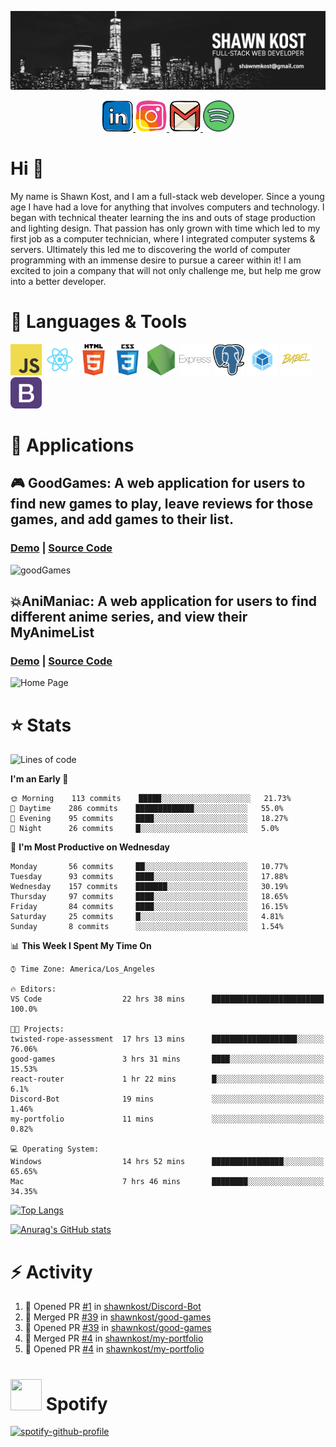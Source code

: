 
![Banner](https://github.com/shawnkost/shawnkost/blob/master/images/Banner.jpg?raw=true)

<p align="center">
  <a href="https://www.linkedin.com/in/shawnkost/">
    <img src="https://raw.githubusercontent.com/shawnkost/shawnkost/eb680fe0fdbc95c86682b48f1e4f5f2a0d8125df/images/linkedin.svg" width="50" height="50">
  </a>
  <a href="https://www.instagram.com/hashtagnosoul">
    <img src="https://raw.githubusercontent.com/shawnkost/shawnkost/9f9598274a390661304cf8785ed3952d60e918a3/images/instagram.svg" width="50" height="50">
  </a>
  <a href="mailto:shawnmkost@gmail.com">
    <img src="https://raw.githubusercontent.com/shawnkost/shawnkost/9f9598274a390661304cf8785ed3952d60e918a3/images/gmail.svg" width="50" height="50">
  </a>
  <a href="https://open.spotify.com/user/1215760286">
    <img src="https://raw.githubusercontent.com/shawnkost/shawnkost/f462bcaa14dfd5cffac8800ff609531a1a4fa2b6/images/spotify.svg" width="50" height="50">
  </a>
</p>

# Hi :wave:

My name is Shawn Kost, and I am a full-stack web developer. Since a young age I have had a love for anything that involves computers and technology. I began with technical theater learning the ins and outs of stage production and lighting design. That passion has only grown with time which led to my first job as a computer technician, where I integrated computer systems & servers. Ultimately this led me to discovering the world of computer programming with an immense desire to pursue a career within it! I am excited to join a company that will not only challenge me, but help me grow into a better developer.

# :wrench: Languages & Tools

<p float="left">
  <img src="https://raw.githubusercontent.com/github/explore/80688e429a7d4ef2fca1e82350fe8e3517d3494d/topics/javascript/javascript.png" width="50" height="50">
  <img src="https://raw.githubusercontent.com/github/explore/80688e429a7d4ef2fca1e82350fe8e3517d3494d/topics/react/react.png" width="50" height="50">
  <img src="https://raw.githubusercontent.com/github/explore/80688e429a7d4ef2fca1e82350fe8e3517d3494d/topics/html/html.png" width="50" height="50">
  <img src="https://raw.githubusercontent.com/github/explore/80688e429a7d4ef2fca1e82350fe8e3517d3494d/topics/css/css.png" width="50" height="50">
  <img src="https://raw.githubusercontent.com/github/explore/80688e429a7d4ef2fca1e82350fe8e3517d3494d/topics/nodejs/nodejs.png" width="50" height="50">
  <img src="https://raw.githubusercontent.com/github/explore/80688e429a7d4ef2fca1e82350fe8e3517d3494d/topics/express/express.png" width="50" height="50">
  <img src="https://raw.githubusercontent.com/github/explore/80688e429a7d4ef2fca1e82350fe8e3517d3494d/topics/postgresql/postgresql.png" width="50" height="50">
  <img src="https://raw.githubusercontent.com/github/explore/80688e429a7d4ef2fca1e82350fe8e3517d3494d/topics/webpack/webpack.png" width="50" height="50">
  <img src="https://raw.githubusercontent.com/github/explore/cb39e2385dfcec8a661d01bfacff6b1e33bbaa9d/topics/babel/babel.png" width="50" height="50">
  <img src="https://raw.githubusercontent.com/github/explore/80688e429a7d4ef2fca1e82350fe8e3517d3494d/topics/bootstrap/bootstrap.png" width="50" height="50">
</p>

# :iphone: Applications


## :video_game: **GoodGames**: A web application for users to find new games to play, leave reviews for those games, and add games to their list.

### [Demo](https://good-games-project.herokuapp.com/) | [Source Code](https://github.com/shawnkost/good-games)

![goodGames](https://user-images.githubusercontent.com/71413368/108276433-aa9f5300-712c-11eb-8fa5-efbee57a594e.gif)

## :boom:**AniManiac**: A web application for users to find different anime series, and view their MyAnimeList

### [Demo](https://shawnkost.github.io/ajax-project/) | [Source Code](https://github.com/shawnkost/ajax-project)

![Home Page](https://user-images.githubusercontent.com/71413368/102849573-48480180-43cc-11eb-90df-01718a8a4c22.png)

# :star: Stats

<!--START_SECTION:waka-->
![Lines of code](https://img.shields.io/badge/From%20Hello%20World%20I%27ve%20Written-139711%20lines%20of%20code-blue)

**I'm an Early 🐤** 

```text
🌞 Morning    113 commits    █████░░░░░░░░░░░░░░░░░░░░   21.73% 
🌆 Daytime    286 commits    █████████████░░░░░░░░░░░░   55.0% 
🌃 Evening    95 commits     ████░░░░░░░░░░░░░░░░░░░░░   18.27% 
🌙 Night      26 commits     █░░░░░░░░░░░░░░░░░░░░░░░░   5.0%

```
📅 **I'm Most Productive on Wednesday** 

```text
Monday       56 commits     ██░░░░░░░░░░░░░░░░░░░░░░░   10.77% 
Tuesday      93 commits     ████░░░░░░░░░░░░░░░░░░░░░   17.88% 
Wednesday    157 commits    ███████░░░░░░░░░░░░░░░░░░   30.19% 
Thursday     97 commits     ████░░░░░░░░░░░░░░░░░░░░░   18.65% 
Friday       84 commits     ████░░░░░░░░░░░░░░░░░░░░░   16.15% 
Saturday     25 commits     █░░░░░░░░░░░░░░░░░░░░░░░░   4.81% 
Sunday       8 commits      ░░░░░░░░░░░░░░░░░░░░░░░░░   1.54%

```


📊 **This Week I Spent My Time On** 

```text
⌚︎ Time Zone: America/Los_Angeles

🔥 Editors: 
VS Code                  22 hrs 38 mins      █████████████████████████   100.0%

🐱‍💻 Projects: 
twisted-rope-assessment  17 hrs 13 mins      ███████████████████░░░░░░   76.06% 
good-games               3 hrs 31 mins       ████░░░░░░░░░░░░░░░░░░░░░   15.53% 
react-router             1 hr 22 mins        █░░░░░░░░░░░░░░░░░░░░░░░░   6.1% 
Discord-Bot              19 mins             ░░░░░░░░░░░░░░░░░░░░░░░░░   1.46% 
my-portfolio             11 mins             ░░░░░░░░░░░░░░░░░░░░░░░░░   0.82%

💻 Operating System: 
Windows                  14 hrs 52 mins      ████████████████░░░░░░░░░   65.65% 
Mac                      7 hrs 46 mins       ████████░░░░░░░░░░░░░░░░░   34.35%

```


<!--END_SECTION:waka-->

[![Top Langs](https://github-readme-stats.vercel.app/api/top-langs/?username=shawnkost&layout=compact&theme=dark)](https://github.com/anuraghazra/github-readme-stats)


[![Anurag's GitHub stats](https://github-readme-stats.vercel.app/api?username=shawnkost&count_private=true&show_icons=true&theme=dark&hide=stars,contribs)](https://github.com/anuraghazra/github-readme-stats)


# :zap: Activity
<!--START_SECTION:activity-->
1. 💪 Opened PR [#1](https://github.com/shawnkost/Discord-Bot/pull/1) in [shawnkost/Discord-Bot](https://github.com/shawnkost/Discord-Bot)
2. 🎉 Merged PR [#39](https://github.com/shawnkost/good-games/pull/39) in [shawnkost/good-games](https://github.com/shawnkost/good-games)
3. 💪 Opened PR [#39](https://github.com/shawnkost/good-games/pull/39) in [shawnkost/good-games](https://github.com/shawnkost/good-games)
4. 🎉 Merged PR [#4](https://github.com/shawnkost/my-portfolio/pull/4) in [shawnkost/my-portfolio](https://github.com/shawnkost/my-portfolio)
5. 💪 Opened PR [#4](https://github.com/shawnkost/my-portfolio/pull/4) in [shawnkost/my-portfolio](https://github.com/shawnkost/my-portfolio)
<!--END_SECTION:activity-->

# <img src="https://image.flaticon.com/icons/png/512/2111/2111624.png" width="50" height="50">  Spotify

[![spotify-github-profile](https://spotify-github-profile.vercel.app/api/view?uid=1215760286&cover_image=true&theme=default)](https://spotify-github-profile.vercel.app/api/view?uid=1215760286&redirect=true)
